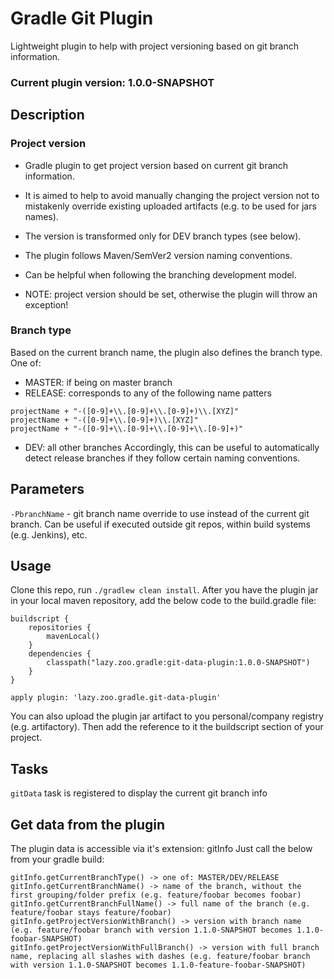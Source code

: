 # Gradle Git Plugin
Lightweight plugin to help with project versioning based on git branch information.

### Current plugin version: 1.0.0-SNAPSHOT

## Description
### Project version
- Gradle plugin to get project version based on current git branch information.
- It is aimed to help to avoid manually changing the project version not to mistakenly override existing uploaded artifacts (e.g. to be used for jars names).

- The version is transformed only for DEV branch types (see below).
- The plugin follows Maven/SemVer2 version naming conventions.
- Can be helpful when following the branching development model.

- NOTE: project version should be set, otherwise the plugin will throw an exception!
### Branch type
Based on the current branch name, the plugin also defines the branch type. 
One of:
- MASTER: if being on master branch
- RELEASE: corresponds to any of the following name patters
```
projectName + "-([0-9]+\\.[0-9]+\\.[0-9]+)\\.[XYZ]"
projectName + "-([0-9]+\\.[0-9]+)\\.[XYZ]"
projectName + "-([0-9]+\\.[0-9]+\\.[0-9]+\\.[0-9]+)"
```
- DEV: all other branches
Accordingly, this can be useful to automatically detect release branches if they follow certain naming conventions.

## Parameters
`-PbranchName` - git branch name override to use instead of the current git branch.
Can be useful if executed outside git repos, within build systems (e.g. Jenkins), etc.

## Usage
Clone this repo, run `./gradlew clean install`. After you have the plugin jar in your local maven repository, add the below code to the build.gradle file:
```
buildscript {
    repositories {
        mavenLocal()
    }
    dependencies {
        classpath("lazy.zoo.gradle:git-data-plugin:1.0.0-SNAPSHOT")
    }
}

apply plugin: 'lazy.zoo.gradle.git-data-plugin'
```
You can also upload the plugin jar artifact to you personal/company registry (e.g. artifactory). 
Then add the reference to it the buildscript section of your project.

## Tasks
`gitData` task is registered to display the current git branch info 

## Get data from the plugin
The plugin data is accessible via it's extension: gitInfo
Just call the below from your gradle build:
```
gitInfo.getCurrentBranchType() -> one of: MASTER/DEV/RELEASE
gitInfo.getCurrentBranchName() -> name of the branch, without the first grouping/folder prefix (e.g. feature/foobar becomes foobar)
gitInfo.getCurrentBranchFullName() -> full name of the branch (e.g. feature/foobar stays feature/foobar)
gitInfo.getProjectVersionWithBranch() -> version with branch name (e.g. feature/foobar branch with version 1.1.0-SNAPSHOT becomes 1.1.0-foobar-SNAPSHOT)
gitInfo.getProjectVersionWithFullBranch() -> version with full branch name, replacing all slashes with dashes (e.g. feature/foobar branch with version 1.1.0-SNAPSHOT becomes 1.1.0-feature-foobar-SNAPSHOT)
```